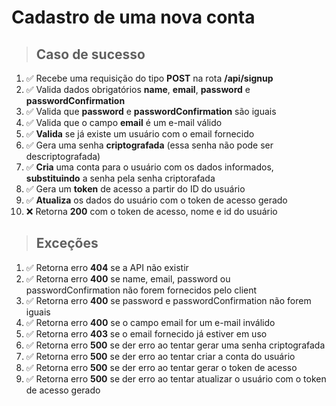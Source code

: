 # Cadastro de uma nova conta

> ## Caso de sucesso

1.  ✅ Recebe uma requisição do tipo **POST** na rota **/api/signup**
2.  ✅ Valida dados obrigatórios **name**, **email**, **password** e **passwordConfirmation**
3.  ✅ Valida que **password** e **passwordConfirmation** são iguais
4.  ✅ Valida que o campo **email** é um e-mail válido
5.  ✅ **Valida** se já existe um usuário com o email fornecido
6.  ✅ Gera uma senha **criptografada** (essa senha não pode ser descriptografada)
7.  ✅ **Cria** uma conta para o usuário com os dados informados, **substituindo** a senha pela senha criptorafada
8.  ✅ Gera um **token** de acesso a partir do ID do usuário
9.  ✅ **Atualiza** os dados do usuário com o token de acesso gerado
10. ❌ Retorna **200** com o token de acesso, nome e id do usuário

> ## Exceções

1. ✅ Retorna erro **404** se a API não existir
2. ✅ Retorna erro **400** se name, email, password ou passwordConfirmation não forem fornecidos pelo client
3. ✅ Retorna erro **400** se password e passwordConfirmation não forem iguais
4. ✅ Retorna erro **400** se o campo email for um e-mail inválido
5. ✅ Retorna erro **403** se o email fornecido já estiver em uso
6. ✅ Retorna erro **500** se der erro ao tentar gerar uma senha criptografada
7. ✅ Retorna erro **500** se der erro ao tentar criar a conta do usuário
8. ✅ Retorna erro **500** se der erro ao tentar gerar o token de acesso
9. ✅ Retorna erro **500** se der erro ao tentar atualizar o usuário com o token de acesso gerado